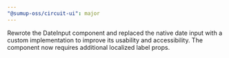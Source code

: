 ```yaml
---
"@sumup-oss/circuit-ui": major
---
```


Rewrote the DateInput component and replaced the native date input with a custom implementation to improve its usability and accessibility. The component now requires additional localized label props.
